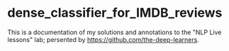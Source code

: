# dense_classifier_for_IMDB_reviews
This is a documentation of my solutions and annotations to the "NLP Live lessons" lab; persented by https://github.com/the-deep-learners.
